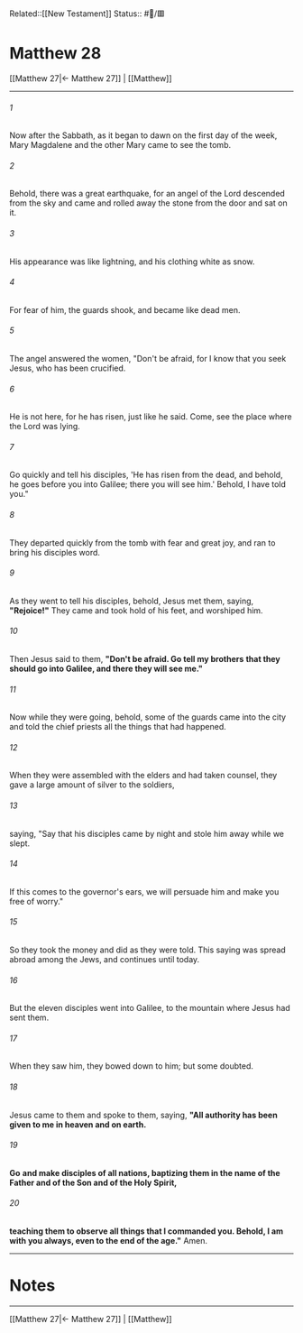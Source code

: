 Related::[[New Testament]]
Status:: #📖/🟥
# Matthew 28

[[Matthew 27|← Matthew 27]] | [[Matthew]]
***



###### 1 
Now after the Sabbath, as it began to dawn on the first day of the week, Mary Magdalene and the other Mary came to see the tomb. 

###### 2 
Behold, there was a great earthquake, for an angel of the Lord descended from the sky and came and rolled away the stone from the door and sat on it. 

###### 3 
His appearance was like lightning, and his clothing white as snow. 

###### 4 
For fear of him, the guards shook, and became like dead men. 

###### 5 
The angel answered the women, "Don't be afraid, for I know that you seek Jesus, who has been crucified. 

###### 6 
He is not here, for he has risen, just like he said. Come, see the place where the Lord was lying. 

###### 7 
Go quickly and tell his disciples, 'He has risen from the dead, and behold, he goes before you into Galilee; there you will see him.' Behold, I have told you." 

###### 8 
They departed quickly from the tomb with fear and great joy, and ran to bring his disciples word. 

###### 9 
As they went to tell his disciples, behold, Jesus met them, saying, **"Rejoice!"** They came and took hold of his feet, and worshiped him. 

###### 10 
Then Jesus said to them, **"Don't be afraid. Go tell my brothers** **that they should go into Galilee, and there they will see me."** 

###### 11 
Now while they were going, behold, some of the guards came into the city and told the chief priests all the things that had happened. 

###### 12 
When they were assembled with the elders and had taken counsel, they gave a large amount of silver to the soldiers, 

###### 13 
saying, "Say that his disciples came by night and stole him away while we slept. 

###### 14 
If this comes to the governor's ears, we will persuade him and make you free of worry." 

###### 15 
So they took the money and did as they were told. This saying was spread abroad among the Jews, and continues until today. 

###### 16 
But the eleven disciples went into Galilee, to the mountain where Jesus had sent them. 

###### 17 
When they saw him, they bowed down to him; but some doubted. 

###### 18 
Jesus came to them and spoke to them, saying, **"All authority has been given to me in heaven and on earth.** 

###### 19 
**Go** **and make disciples of all nations, baptizing them in the name of the Father and of the Son and of the Holy Spirit,** 

###### 20 
**teaching them to observe all things that I commanded you. Behold, I am with you always, even to the end of the age."** Amen.

---
# Notes


***
[[Matthew 27|← Matthew 27]] | [[Matthew]]
